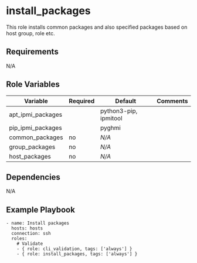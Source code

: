 install_packages
=========

This role installs common packages and also specified packages based on host group, role etc. 



Requirements
------------
N/A



Role Variables
--------------

| Variable          | Required | Default | Comments                                               |
|-------------------|----------|---------|--------------------------------------------------------|
| apt_ipmi_packages | | python3-pip, ipmitool | |
| pip_ipmi_packages | | pyghmi | |
| common_packages | no | _N/A_  | |
| group_packages | no | _N/A_  | |
| host_packages | no | _N/A_  | |

Dependencies
------------
N/A


Example Playbook
----------------

```
- name: Install packages
  hosts: hosts
  connection: ssh
  roles:
    # Validate
    - { role: cli_validation, tags: ['always'] }
    - { role: install_packages, tags: ['always'] }
```
